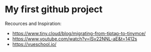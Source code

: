 # My first github project

Recources and Inspiration: 
  - https://www.tiny.cloud/blog/migrating-from-tiptap-to-tinymce/
  - https://www.youtube.com/watch?v=ISv22NNL-aE&t=1412s
  - https://vueschool.io/
